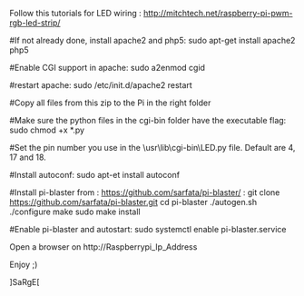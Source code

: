 Follow this tutorials for LED wiring : http://mitchtech.net/raspberry-pi-pwm-rgb-led-strip/

#If not already done, install apache2 and php5:
sudo apt-get install apache2 php5

#Enable CGI support in apache:
sudo a2enmod cgid

#restart apache:
sudo /etc/init.d/apache2 restart

#Copy all files from this zip to the Pi in the right folder

#Make sure the python files in the cgi-bin folder have the executable flag:
sudo chmod +x *.py

#Set the pin number you use in the \usr\lib\cgi-bin\LED.py file.  Default are 4, 17 and 18.

#Install autoconf:
sudo apt-et install autoconf

#Install pi-blaster from : https://github.com/sarfata/pi-blaster/ :
git clone https://github.com/sarfata/pi-blaster.git
cd pi-blaster
./autogen.sh
./configure
make
sudo make install

#Enable pi-blaster and autostart:
sudo systemctl enable pi-blaster.service


Open a browser on http://Raspberrypi_Ip_Address

Enjoy ;)

]SaRgE[
